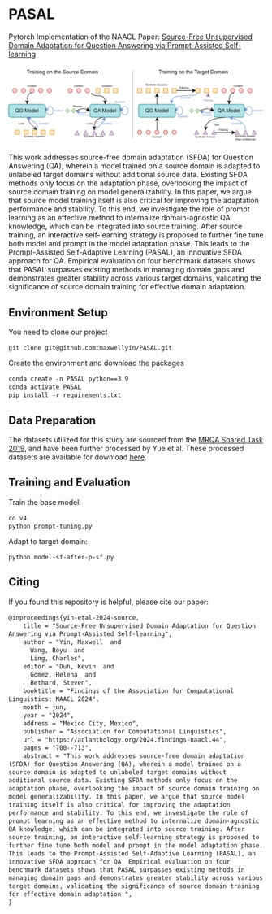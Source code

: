 # PASAL

Pytorch Implementation of the NAACL Paper: [Source-Free Unsupervised Domain Adaptation for Question Answering via Prompt-Assisted Self-learning](https://aclanthology.org/2024.findings-naacl.44/)

![](model.png)

This work addresses source-free domain adaptation (SFDA) for Question Answering (QA), wherein a model trained on a source domain is adapted to unlabeled target domains without additional source data. Existing SFDA methods only focus on the adaptation phase, overlooking the impact of source domain training on model generalizability. In this paper, we argue that source model training itself is also critical for improving the adaptation performance and stability. To this end, we investigate the role of prompt learning as an effective method to internalize domain-agnostic QA knowledge, which can be integrated into source training. After source training, an interactive self-learning strategy is proposed to further fine tune both model and prompt in the model adaptation phase. This leads to the Prompt-Assisted Self-Adaptive Learning (PASAL), an innovative SFDA approach for QA. Empirical evaluation on four benchmark datasets shows that PASAL surpasses existing methods in managing domain gaps and demonstrates greater stability across various target domains, validating the significance of source domain training for effective domain adaptation.

## Environment Setup

You need to clone our project

```
git clone git@github.com:maxwellyin/PASAL.git
```

Create the environment and download the packages

```
conda create -n PASAL python==3.9
conda activate PASAL
pip install -r requirements.txt
```

## Data Preparation

The datasets utilized for this study are sourced from the [MRQA Shared Task 2019](https://github.com/mrqa/MRQA-Shared-Task-2019), and have been further processed by Yue et al. These processed datasets are available for download [here](https://github.com/xiangyue9607/QVE?tab=readme-ov-file).

## Training and Evaluation

Train the base model:

```
cd v4
python prompt-tuning.py
```

Adapt to target domain:

```
python model-sf-after-p-sf.py
```

## Citing 

If you found this repository is helpful, please cite our paper:
```
@inproceedings{yin-etal-2024-source,
    title = "Source-Free Unsupervised Domain Adaptation for Question Answering via Prompt-Assisted Self-learning",
    author = "Yin, Maxwell  and
      Wang, Boyu  and
      Ling, Charles",
    editor = "Duh, Kevin  and
      Gomez, Helena  and
      Bethard, Steven",
    booktitle = "Findings of the Association for Computational Linguistics: NAACL 2024",
    month = jun,
    year = "2024",
    address = "Mexico City, Mexico",
    publisher = "Association for Computational Linguistics",
    url = "https://aclanthology.org/2024.findings-naacl.44",
    pages = "700--713",
    abstract = "This work addresses source-free domain adaptation (SFDA) for Question Answering (QA), wherein a model trained on a source domain is adapted to unlabeled target domains without additional source data. Existing SFDA methods only focus on the adaptation phase, overlooking the impact of source domain training on model generalizability. In this paper, we argue that source model training itself is also critical for improving the adaptation performance and stability. To this end, we investigate the role of prompt learning as an effective method to internalize domain-agnostic QA knowledge, which can be integrated into source training. After source training, an interactive self-learning strategy is proposed to further fine tune both model and prompt in the model adaptation phase. This leads to the Prompt-Assisted Self-Adaptive Learning (PASAL), an innovative SFDA approach for QA. Empirical evaluation on four benchmark datasets shows that PASAL surpasses existing methods in managing domain gaps and demonstrates greater stability across various target domains, validating the significance of source domain training for effective domain adaptation.",
}
```
